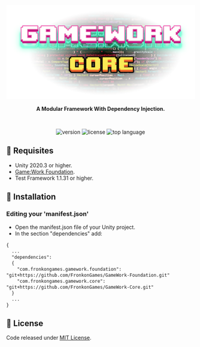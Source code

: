 <p align="center"><img src="Documentation/banner.png"/></p>

<p align="center"><b>A Modular Framework With Dependency Injection.</b></p>
<br>
<p align="center">
  <a style="text-decoration:none">
    <img src="https://img.shields.io/github/package-json/v/FronkonGames/GameWork-Core?style=flat-square" alt="version" />
  </a>  
  <a style="text-decoration:none">
    <img src="https://img.shields.io/github/license/FronkonGames/GameWork-Core?style=flat-square" alt="license" />
  </a>
  <a style="text-decoration:none">
    <img src="https://img.shields.io/github/languages/top/FronkonGames/GameWork-Core?style=flat-square" alt="top language" />
  </a>
</p>

## 🔧 Requisites

- Unity 2020.3 or higher.
- [Game:Work Foundation](https://github.com/FronkonGames/GameWork-Foundation).
- Test Framework 1.1.31 or higher.

## 🚀 Installation

### Editing your 'manifest.json'

- Open the manifest.json file of your Unity project.
- In the section "dependencies" add:

```
{
  ...
  "dependencies":
  {
    "com.fronkongames.gamework.foundation": "git+https://github.com/FronkonGames/GameWork-Foundation.git"
    "com.fronkongames.gamework.core": "git+https://github.com/FronkonGames/GameWork-Core.git"
  }
  ...
}
```

## 📜 License

Code released under [MIT License](https://github.com/FronkonGames/GameWork-Core/blob/main/LICENSE.md).
